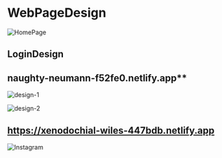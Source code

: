 # WebPageDesign
![HomePage](https://user-images.githubusercontent.com/64456168/96351006-66486b80-10d6-11eb-8b27-983b2c356cb9.JPG)

## LoginDesign

## naughty-neumann-f52fe0.netlify.app**

![design-1](https://user-images.githubusercontent.com/64456168/96351027-8415d080-10d6-11eb-972e-13f108160a1d.JPG)

![design-2](https://user-images.githubusercontent.com/64456168/96351095-d820b500-10d6-11eb-84dc-cd24801400aa.JPG)

## https://xenodochial-wiles-447bdb.netlify.app

![Instagram](https://user-images.githubusercontent.com/64456168/96351180-5d0bce80-10d7-11eb-963f-095eb632a9c1.JPG)
